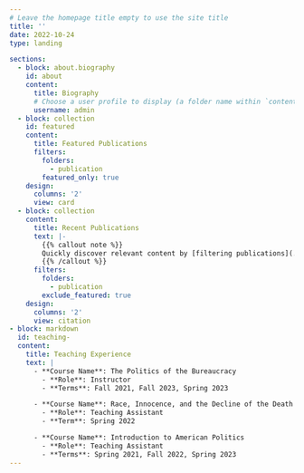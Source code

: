 ```yaml
---
# Leave the homepage title empty to use the site title
title: ''
date: 2022-10-24
type: landing

sections:
  - block: about.biography
    id: about
    content:
      title: Biography
      # Choose a user profile to display (a folder name within `content/authors/`)
      username: admin
  - block: collection
    id: featured
    content:
      title: Featured Publications
      filters:
        folders:
          - publication
        featured_only: true
    design:
      columns: '2'
      view: card
  - block: collection
    content:
      title: Recent Publications
      text: |-
        {{% callout note %}}
        Quickly discover relevant content by [filtering publications](./publication/).
        {{% /callout %}}
      filters:
        folders:
          - publication
        exclude_featured: true
    design:
      columns: '2'
      view: citation
- block: markdown
  id: teaching-
  content:
    title: Teaching Experience
    text: |
      - **Course Name**: The Politics of the Bureaucracy
        - **Role**: Instructor
        - **Terms**: Fall 2021, Fall 2023, Spring 2023

      - **Course Name**: Race, Innocence, and the Decline of the Death Penalty
        - **Role**: Teaching Assistant
        - **Term**: Spring 2022

      - **Course Name**: Introduction to American Politics
        - **Role**: Teaching Assistant
        - **Terms**: Spring 2021, Fall 2022, Spring 2023
---
```

